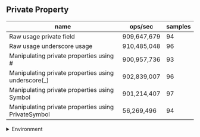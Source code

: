 ## Private Property

|name|ops/sec|samples|
|-|-|-|
|Raw usage private field|909,647,679|94|
|Raw usage underscore usage|910,485,048|96|
|Manipulating private properties using #|900,957,736|93|
|Manipulating private properties using underscore(_)|902,839,007|96|
|Manipulating private properties using Symbol|901,214,407|97|
|Manipulating private properties using PrivateSymbol|56,269,496|94|


<details>
<summary>Environment</summary>

* __Machine:__ linux x64 | 4 vCPUs | 15.2GB Mem
* __Run:__ Fri May 03 2024 23:20:36 GMT+0000 (Coordinated Universal Time)
</details>

<!--
{"environment":{"platform":"linux","arch":"x64","cpus":4,"totalMemory":15.245216369628906},"benchmarks":[{"name":"Raw usage private field","opsSec":909647679.2930503,"samples":8},{"name":"Raw usage underscore usage","opsSec":910485048.1715364,"samples":6},{"name":"Manipulating private properties using #","opsSec":900957735.5027527,"samples":9},{"name":"Manipulating private properties using underscore(_)","opsSec":902839006.5670812,"samples":8},{"name":"Manipulating private properties using Symbol","opsSec":901214406.818594,"samples":8},{"name":"Manipulating private properties using PrivateSymbol","opsSec":56269496.21777687,"samples":5}]}-->
